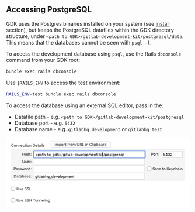 ## Accessing PostgreSQL

GDK uses the Postgres binaries installed on your system
(see [install](../prepare.md) section), but keeps the PostgreSQL
datafiles within the GDK directory structure, under `<path to GDK>/gitlab-development-kit/postgresql/data`.
This means that the databases cannot be seen with `psql -l`.

To access the development database using `psql`, use the Rails `dbconsole` command from your GDK root:

```bash
bundle exec rails dbconsole
```

Use `$RAILS_ENV` to access the test environment:

```bash
RAILS_ENV=test bundle exec rails dbconsole
```

To access the database using an external SQL editor, pass in the:

- Datafile path - e.g. `<path to GDK>/gitlab-development-kit/postgresql`
- Database port - e.g. `5432`
- Database name - e.g. `gitlabhq_development` or `gitlabhq_test`

![Postgres connect example](img/postgres_connect_example.png)


